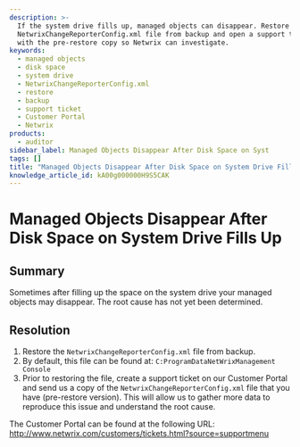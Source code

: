 ```yaml
---
description: >-
  If the system drive fills up, managed objects can disappear. Restore the
  NetwrixChangeReporterConfig.xml file from backup and open a support ticket
  with the pre-restore copy so Netwrix can investigate.
keywords:
  - managed objects
  - disk space
  - system drive
  - NetwrixChangeReporterConfig.xml
  - restore
  - backup
  - support ticket
  - Customer Portal
  - Netwrix
products:
  - auditor
sidebar_label: Managed Objects Disappear After Disk Space on Syst
tags: []
title: "Managed Objects Disappear After Disk Space on System Drive Fills Up"
knowledge_article_id: kA00g000000H9S5CAK
---
```


# Managed Objects Disappear After Disk Space on System Drive Fills Up

## Summary
Sometimes after filling up the space on the system drive your managed objects may disappear. The root cause has not yet been determined.

## Resolution
1. Restore the `NetwrixChangeReporterConfig.xml` file from backup.
2. By default, this file can be found at: `C:ProgramDataNetWrixManagement Console`
3. Prior to restoring the file, create a support ticket on our Customer Portal and send us a copy of the `NetwrixChangeReporterConfig.xml` file that you have (pre-restore version). This will allow us to gather more data to reproduce this issue and understand the root cause.

The Customer Portal can be found at the following URL:
http://www.netwrix.com/customers/tickets.html?source=supportmenu
